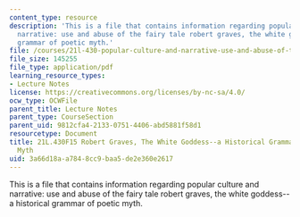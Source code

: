 ```yaml
---
content_type: resource
description: 'This is a file that contains information regarding popular culture and
  narrative: use and abuse of the fairy tale robert graves, the white goddess--a historical
  grammar of poetic myth.'
file: /courses/21l-430-popular-culture-and-narrative-use-and-abuse-of-the-fairy-tale-fall-2015/3a66d18aa7848cc9baa5de2e360e2617_MIT21L_430F15_Robert.pdf
file_size: 145255
file_type: application/pdf
learning_resource_types:
- Lecture Notes
license: https://creativecommons.org/licenses/by-nc-sa/4.0/
ocw_type: OCWFile
parent_title: Lecture Notes
parent_type: CourseSection
parent_uid: 9812cfa4-2133-0751-4406-abd5881f58d1
resourcetype: Document
title: 21L.430F15 Robert Graves, The White Goddess--a Historical Grammar of Poetic
  Myth
uid: 3a66d18a-a784-8cc9-baa5-de2e360e2617
---
```

This is a file that contains information regarding popular culture and narrative: use and abuse of the fairy tale robert graves, the white goddess--a historical grammar of poetic myth.